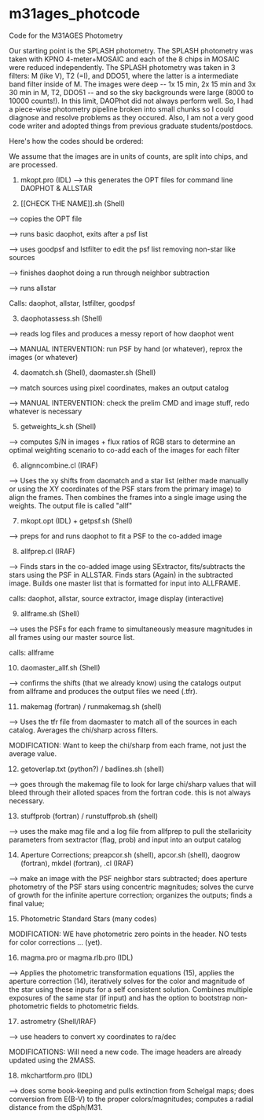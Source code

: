 # m31ages_photcode
Code for the M31AGES Photometry

Our starting point is the SPLASH photometry. The SPLASH photometry was taken with KPNO 4-meter+MOSAIC and each of the 8 chips in MOSAIC were reduced independently. The SPLASH photometry was taken in 3 filters: M (like V), T2 (=I), and DDO51, where the latter is a intermediate band filter inside of M. The images were deep -- 1x 15 min, 2x 15 min and 3x 30 min in M, T2, DDO51 -- and so the sky backgrounds were large (8000 to 10000 counts!). In this limit, DAOPhot did not always perform well. So, I had a piece-wise photometry pipeline broken into small chunks so I could diagnose and resolve problems as they occured. Also, I am not a very good code writer and adopted things from previous graduate students/postdocs.

Here's how the codes should be ordered:

We assume that the images are in units of counts, are split into chips, and are processed. 

1. mkopt.pro (IDL)
--> this generates the OPT files for command line DAOPHOT & ALLSTAR

2. [[CHECK THE NAME]].sh (Shell)

--> copies the OPT file

--> runs basic daophot, exits after a psf list

--> uses goodpsf and lstfilter to edit the psf list removing non-star like sources

--> finishes daophot doing a run through neighbor subtraction

--> runs allstar 

Calls: daophot, allstar, lstfilter, goodpsf


3. daophotassess.sh (Shell)

--> reads log files and produces a messy report of how daophot went

--> MANUAL INTERVENTION: run PSF by hand (or whatever), reprox the images (or whatever)


4. daomatch.sh (Shell), daomaster.sh (Shell)

--> match sources using pixel coordinates, makes an output catalog 

--> MANUAL INTERVENTION: check the prelim CMD and image stuff, redo whatever is necessary

5. getweights_k.sh (Shell)

--> computes S/N in images + flux ratios of RGB stars to determine an optimal
 weighting scenario to co-add each of the images for each filter

6. alignncombine.cl (IRAF)

--> Uses the xy shifts from daomatch and a star list (either made manually or using the XY coordinates of the PSF stars from the primary image) to align the frames. Then combines the frames into a single image using the weights. The output file is called "allf"

7. mkopt.opt (IDL) + getpsf.sh (Shell) 

--> preps for and runs daophot to fit a PSF to the co-added image

8. allfprep.cl (IRAF) 

--> Finds stars in the co-added image using SExtractor, fits/subtracts the stars using the PSF in ALLSTAR. Finds stars (Again) in the subtracted image. Builds one master list that is formatted for input into ALLFRAME.

calls: daophot, allstar, source extractor, image display (interactive)

9. allframe.sh (Shell)

--> uses the PSFs for each frame to simultaneously measure magnitudes in all frames using our master source list.

calls: allframe

10. daomaster_allf.sh (Shell)

--> confirms the shifts (that we already know) using the catalogs output from allframe and produces the output files we need (.tfr).

11. makemag (fortran) / runmakemag.sh (shell)

--> Uses the tfr file from daomaster to match all of the sources in each catalog. Averages the chi/sharp across filters.

MODIFICATION: Want to keep the chi/sharp from each frame, not just the average value.

12. getoverlap.txt (python?) / badlines.sh (shell)

--> goes through the makemag file to look for large chi/sharp values that will bleed through their alloted spaces from the fortran code. this is not always necessary.

13. stuffprob (fortran) / runstuffprob.sh (shell)

--> uses the make mag file and a log file from allfprep to pull the stellaricity parameters from sextractor (flag, prob) and input into an output catalog

14. Aperture Corrections; preapcor.sh (shell), apcor.sh (shell), daogrow (fortran), mkdel (fortran), <another>.cl (IRAF)

--> make an image with the PSF neighbor stars subtracted; does aperture photometry of the PSF stars using concentric magnitudes; solves the curve of growth for the infinite aperture correction; organizes the outputs; finds a final value;

15. Photometric Standard Stars (many codes)

MODIFICATION: WE have photometric zero points in the header. NO tests for color corrections ... (yet). 

16. magma.pro or magma.rlb.pro (IDL)

--> Applies the photometric transformation equations (15), applies the aperture correction (14), iteratively solves for the color and magnitude of the star using these inputs for a self consistent solution. Combines multiple exposures of the same star (if input) and has the option to bootstrap non-photometric fields to photometric fields. 

17. astrometry (Shell/IRAF)

--> use headers to convert xy coordinates to ra/dec

MODIFICATIONS: Will need a new code. The image headers are already updated using the 2MASS. 

18. mkchartform.pro (IDL)

--> does some book-keeping and pulls extinction from Schelgal maps; does conversion from E(B-V) to the proper colors/magnitudes; computes a radial distance from the dSph/M31. 



